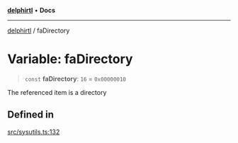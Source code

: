 [**delphirtl**](../README.md) • **Docs**

***

[delphirtl](../globals.md) / faDirectory

# Variable: faDirectory

> `const` **faDirectory**: `16` = `0x00000010`

The referenced item is a directory

## Defined in

[src/sysutils.ts:132](https://github.com/chuacw/delphirtl/blob/1d6969b8a199060a984c4375d6be1f0ffa838be2/src/sysutils.ts#L132)
